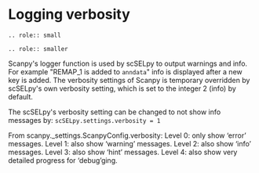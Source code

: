 # Logging verbosity
```{eval-rst}
.. role:: small
```

```{eval-rst}
.. role:: smaller
```

Scanpy's logger function is used by scSELpy to output warnings and info. For example "REMAP_1 is added to ```anndata```" info is displayed after a new key is added. The verbosity settings of Scanpy is temporary overridden by scSELpy's own verbosity setting, which is set to the integer 2 (info) by default. 

The scSELpy's verbosity setting can be changed to not show info messages by:
```scSELpy.settings.verbosity = 1 ```

From scanpy._settings.ScanpyConfig.verbosity:
Level 0: only show ‘error’ messages. Level 1: also show ‘warning’ messages. Level 2: also show ‘info’ messages. Level 3: also show ‘hint’ messages. Level 4: also show very detailed progress for ‘debug’ging.
